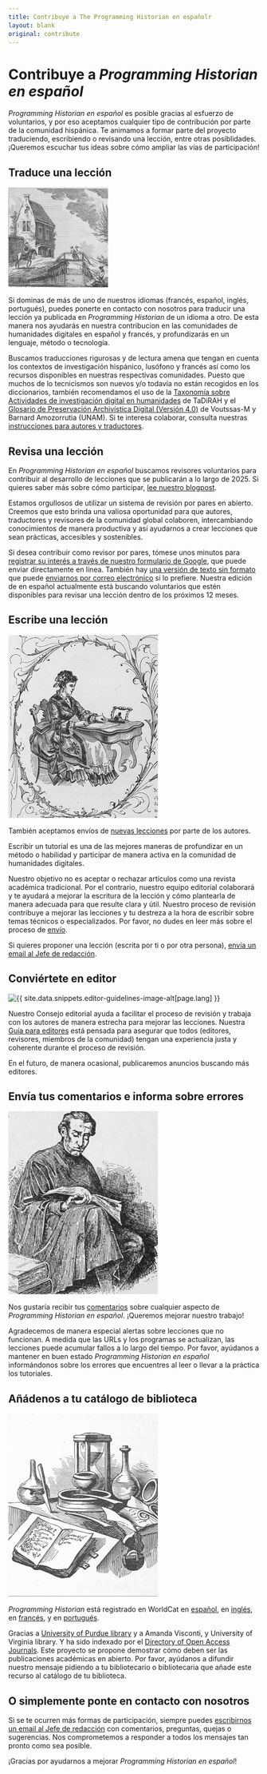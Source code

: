```yaml
---
title: Contribuye a The Programming Historian en españolr
layout: blank
original: contribute
---
```


# Contribuye a *Programming Historian en español*

_Programming Historian en español_ es posible gracias al esfuerzo de voluntarios, y por eso aceptamos cualquier tipo de contribución por parte de la comunidad hispánica. Te animamos a formar parte del proyecto traduciendo, escribiendo o revisando una lección, entre otras posiblidades. ¡Queremos escuchar tus ideas sobre cómo ampliar las vías de participación!

## Traduce una lección

<img src="/images/website/contribute/house-by-canal-scene.png" class="garnish rounded float-right" alt="{{ site.data.snippets.translator-image-alt[page.lang] }}"/>

Si dominas de más de uno de nuestros idiomas (francés, español, inglés, portugués), puedes ponerte en contacto con nosotros para traducir una lección ya publicada en _Programming Historian_ de un idioma a otro. De esta manera nos ayudarás en nuestra contribucion en las comunidades de humanidades digitales en español y francés, y profundizarás en un lenguaje, método o tecnología.

Buscamos traducciones rigurosas y de lectura amena que tengan en cuenta los contextos de investigación hispánico, lusófono y francés así como los recursos disponibles en nuestras respectivas comunidades. Puesto que muchos de lo tecnicismos son nuevos y/o todavía no están recogidos en los diccionarios, también recomendamos el uso de la [Taxonomía sobre Actividades de investigación digital en humanidades](http://vocabularios.caicyt.gov.ar/portalthes/index.php?v=42) de TaDiRAH y el [Glosario de Preservación Archivística Digital (Versión 4.0)](http://www.mecd.gob.es/planes-nacionales/dam/jcr:f20a4ba1-0ed2-445d-9be9-b8b0382562ea/mex-glosario-interpares-total0112.pdf) de Voutssas-M y Barnard Amozorrutia (UNAM).
Si te interesa colaborar, consulta nuestras [instrucciones para autores y traductores](/es/guia-para-autores.html).

## Revisa una lección

<div class="alert alert-success">
En <i>Programming Historian en español</i> buscamos revisores voluntarios para contribuir al desarrollo de lecciones que se publicarán a lo largo de 2025. Si quieres saber más sobre cómo participar, <a href="/posts/es-buscamos-revisores">lee nuestro blogpost</a>.
</div>

Estamos orgullosos de utilizar un sistema de revisión por pares en abierto. Creemos que esto brinda una valiosa oportunidad para que autores, traductores y revisores de la comunidad global colaboren, intercambiando conocimientos de manera productiva y así ayudarnos a crear lecciones que sean prácticas, accesibles y sostenibles. 

Si desea contribuir como revisor por pares, tómese unos minutos para [registrar su interés a través de nuestro formulario de Google](https://forms.gle/L1vXpoave9P7M7U76), que puede enviar directamente en línea. También hay [una versión de texto sin formato](/assets/forms/es-ph-revisión-por-pares-formulario.txt) que puede [enviarnos por correo electrónico](mailto:publishing.assistant@programminghistorian.org) si lo prefiere. Nuestra edición de en español actualmente está buscando voluntarios que estén disponibles para revisar una lección dentro de los próximos 12 meses.

## Escribe una lección

<img src="/images/website/woman-at-writing-desk.png" class="garnish rounded float-right" alt="{{ site.data.snippets.write-a-lesson-image-alt[page.lang] }}" />

También aceptamos envíos de [nuevas lecciones] por parte de los autores.

Escribir un tutorial es una de las mejores maneras de profundizar en un método o habilidad y participar de manera activa en la comunidad de humanidades digitales.

Nuestro objetivo no es aceptar o rechazar artículos como una revista académica tradicional. Por el contrario, nuestro equipo editorial colaborará y te ayudará a mejorar la escritura de la lección y cómo plantearla de manera adecuada para que resulte clara y útil. Nuestro proceso de revisión contribuye a mejorar las lecciones y tu destreza a la hora de escribir sobre temas técnicos o especializados. Por favor, no dudes en leer más sobre el proceso de [envío].

Si quieres proponer una lección (escrita por ti o por otra persona), [envía un email al Jefe de redacción](mailto:espanol@programminghistorian.org).

## Conviértete en editor

<img src="/gallery/editor-guidelines.png" class="garnish rounded float-right" alt="{{ site.data.snippets.editor-guidelines-image-alt[page.lang] }}" />


Nuestro Consejo editorial ayuda a facilitar el proceso de revisión y trabaja con los autores de manera estrecha para mejorar las lecciones. Nuestra [Guía para editores] está pensada para asegurar que todos (editores, revisores, miembros de la comunidad) tengan una experiencia justa y coherente durante el proceso de revisión.

En el futuro, de manera ocasional, publicaremos anuncios buscando más editores.

## Envía tus comentarios e informa sobre errores

<img src="/images/website/contribute/robed-man-reading.png" class="garnish rounded float-right" alt="{{ site.data.snippets.feedback-image-alt[page.lang] }}" />


Nos gustaría recibir tus [comentarios] sobre cualquier aspecto de _Programming Historian en español_. ¡Queremos mejorar nuestro trabajo!

Agradecemos de manera especial alertas sobre lecciones que no funcionan. A medida que las URLs y los programas se actualizan, las lecciones puede acumular fallos a lo largo del tiempo. Por favor, ayúdanos a mantener en buen estado _Programming Historian en español_ informándonos sobre los errores que encuentres al leer o llevar a la práctica los tutoriales.


## Añádenos a tu catálogo de biblioteca

<img src="/images/website/contribute/writing-materials-still-life.png" class="garnish float-right" alt="{{ site.data.snippets.library-catalogue-image-alt[page.lang] }}" />


_Programming Historian_ está registrado en WorldCat en [español](https://www.worldcat.org/title/programming-historian-en-espanol/oclc/1061292935&referer=brief_results), en [inglés](http://www.worldcat.org/title/programming-historian/oclc/951537099), en [francés](https://uva.worldcat.org/title/programming-historian-en-franais/oclc/1104391842), y en [portugués](https://search.worldcat.org/title/1332987197).

Gracias a [University of Purdue library] y a Amanda Visconti, y University of Virginia library. Y ha sido indexado por el [Directory of Open Access Journals].
Este proyecto se propone demostrar cómo deben ser las publicaciones académicas en abierto. Por favor, ayúdanos a difundir nuestro mensaje pidiendo a tu bibliotecario o bibliotecaria que añade este recurso al catálogo de tu biblioteca.



## O simplemente ponte en contacto con nosotros

Si se te ocurren más formas de participación, siempre puedes [escribirnos un email al Jefe de redacción](mailto:espanol@programminghistorian.org) con comentarios, preguntas, quejas o sugerencias. Nos comprometemos a responder a todos los mensajes tan pronto como sea posible.

¡Gracias por ayudarnos a mejorar _Programming Historian en español_!



[nuevas lecciones]: /es/guia-para-autores
[envío]: /es/guia-para-autores
[revisores]: /es/guia-para-revisores
[Guía para editores]: /es/guia-para-revisores
[comentarios]: /es/retroalimentacion
[WorldCat]: http://www.worldcat.org/title/programming-historian/oclc/951537099
[University of Purdue library]: http://purdue-primo-prod.hosted.exlibrisgroup.com/primo_library/libweb/action/dlDisplay.do?vid=PURDUE&search_scope=everything&docId=PURDUE_ALMA51671812890001081&fn=permalink
[Directory of Open Access Journals]: https://doaj.org/toc/2397-2068
